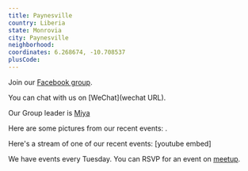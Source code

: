 ```yaml
---
title: Paynesville
country: Liberia
state: Monrovia
city: Paynesville
neighborhood: 
coordinates: 6.268674, -10.708537
plusCode:
---
```

Join our [Facebook group](https://www.facebook.com/groups/free.code.camp.paynesville).

You can chat with us on [WeChat](wechat URL).

Our Group leader is [Miya](freecodecamp.org/miya)

Here are some pictures from our recent events:
![]().

Here's a stream of one of our recent events:
[youtube embed]

We have events every Tuesday. You can RSVP for an event on [meetup](meetupurl).
